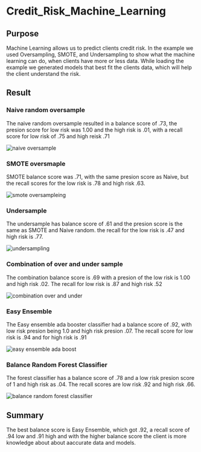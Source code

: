 # Credit_Risk_Machine_Learning

## Purpose ##

Machine Learning allows us to predict clients credit risk. In the example we used Oversampling, SMOTE, and Undersampling to show what the machine learning can do, when clients have more or less data. While loading the example we generated models that best fit the clients data, which will help the client understand the risk.

## Result ##


### Naive random oversample ###

The naive random oversample resulted in a balance score of .73, the presion score for low risk was 1.00 and the high risk is .01, with a recall score for low risk of .75 and high reisk .71

![naive oversample](https://user-images.githubusercontent.com/100543143/174501785-9d86b1f4-6360-4b87-8e58-b088430ae4d4.png)



### SMOTE oversmaple ### 

SMOTE balance score was .71, with the same presion score as Naive, but the recall scores for the low risk is .78 and high risk .63.

![smote oversampleing](https://user-images.githubusercontent.com/100543143/174501790-55093ed4-4252-4b29-be1b-068e6a16285a.png)



### Undersample ###

The undersample has balance score of .61 and the presion score is the same as SMOTE and Naive random. the recall for the low risk is .47 and high risk is .77.

![undersampling](https://user-images.githubusercontent.com/100543143/174501866-03828ef0-0848-492c-9b4a-85ef37d138e0.png)



### Combination of over and under sample ###

The combination balance score is .69 with a presion of the low risk is 1.00 and high risk .02. The recall for low risk is .87 and high risk .52

![combination over and under](https://user-images.githubusercontent.com/100543143/174501954-574c6559-748d-4fc5-8911-7b5203d02f26.png)



### Easy Ensemble ###

The Easy ensemble ada booster classifier had a balance score of .92, with low risk presion being 1.0 and high risk presion .07. The recall score for low risk is .94 and for high risk is .91

![easy ensemble ada boost](https://user-images.githubusercontent.com/100543143/174502106-f1a61b87-0a4b-49f0-8f96-520020c8bd47.png)



### Balance Random Forest Classifier ### 

The forest classifier has a balance score of .78 and a low risk presion score of 1 and high risk as .04. The recall scores are low risk .92 and high risk .66.

![balance random forest classifier](https://user-images.githubusercontent.com/100543143/174502108-46462d11-a110-4e37-a6ff-6a1bddadf54a.png)



## Summary ##

The best balance score is Easy Ensemble, which got .92, a recall score of .94 low and .91 high and with the higher balance score the client is more knowledge about about aaccurate data and models.
